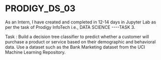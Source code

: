 # PRODIGY_DS_03
As an Intern, I have created and completed in 12-14 days in Jupyter Lab as per the task of Prodigy InfoTech i.e., DATA SCIENCE ----TASK 3.

Task : Build a decision tree classifier to predict whether a customer will purchase a product or service based on their demographic and behavioral data. Use a dataset such as the Bank Marketing dataset from the UCI Machine Learning Repository.
